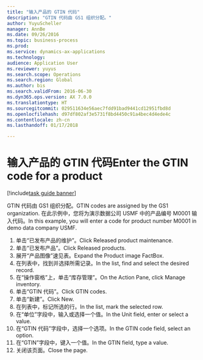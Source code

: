 ```yaml
--- 
title: "输入产品的 GTIN 代码"
description: "GTIN 代码由 GS1 组织分配。"
author: YuyuScheller
manager: AnnBe
ms.date: 09/26/2016
ms.topic: business-process
ms.prod: 
ms.service: dynamics-ax-applications
ms.technology: 
audience: Application User
ms.reviewer: yuyus
ms.search.scope: Operations
ms.search.region: Global
ms.author: bis
ms.search.validFrom: 2016-06-30
ms.dyn365.ops.version: AX 7.0.0
ms.translationtype: HT
ms.sourcegitcommit: 029511634e56aec7fdd91bad9441cd12951fbd8d
ms.openlocfilehash: d97df802af3e5731f8bd4450c91a4bec4d4ede4c
ms.contentlocale: zh-cn
ms.lasthandoff: 01/17/2018

---
```

# <a name="enter-the-gtin-code-for-a-product"></a><span data-ttu-id="b7546-103">输入产品的 GTIN 代码</span><span class="sxs-lookup"><span data-stu-id="b7546-103">Enter the GTIN code for a product</span></span>

[!include[task guide banner](../../includes/task-guide-banner.md)]

<span data-ttu-id="b7546-104">GTIN 代码由 GS1 组织分配。</span><span class="sxs-lookup"><span data-stu-id="b7546-104">GTIN codes are assigned by the GS1 organization.</span></span> <span data-ttu-id="b7546-105">在此示例中，您将为演示数据公司 USMF 中的产品编号 M0001 输入代码。</span><span class="sxs-lookup"><span data-stu-id="b7546-105">In this example, you will enter a code for product number M0001 in demo data company USMF.</span></span>

1. <span data-ttu-id="b7546-106">单击“已发布产品的维护”。</span><span class="sxs-lookup"><span data-stu-id="b7546-106">Click Released product maintenance.</span></span>
2. <span data-ttu-id="b7546-107">单击“已发布产品”。</span><span class="sxs-lookup"><span data-stu-id="b7546-107">Click Released products.</span></span>
3. <span data-ttu-id="b7546-108">展开“产品图像”速见表。</span><span class="sxs-lookup"><span data-stu-id="b7546-108">Expand the Product image FactBox.</span></span>
4. <span data-ttu-id="b7546-109">在列表中，找到并选择所需记录。</span><span class="sxs-lookup"><span data-stu-id="b7546-109">In the list, find and select the desired record.</span></span>
5. <span data-ttu-id="b7546-110">在“操作窗格”上，单击“库存管理”。</span><span class="sxs-lookup"><span data-stu-id="b7546-110">On the Action Pane, click Manage inventory.</span></span>
6. <span data-ttu-id="b7546-111">单击“GTIN 代码”。</span><span class="sxs-lookup"><span data-stu-id="b7546-111">Click GTIN codes.</span></span>
7. <span data-ttu-id="b7546-112">单击“新建”。</span><span class="sxs-lookup"><span data-stu-id="b7546-112">Click New.</span></span>
8. <span data-ttu-id="b7546-113">在列表中，标记所选的行。</span><span class="sxs-lookup"><span data-stu-id="b7546-113">In the list, mark the selected row.</span></span>
9. <span data-ttu-id="b7546-114">在“单位”字段中，输入或选择一个值。</span><span class="sxs-lookup"><span data-stu-id="b7546-114">In the Unit field, enter or select a value.</span></span>
10. <span data-ttu-id="b7546-115">在“GTIN 代码”字段中，选择一个选项。</span><span class="sxs-lookup"><span data-stu-id="b7546-115">In the GTIN code field, select an option.</span></span>
11. <span data-ttu-id="b7546-116">在“GTIN”字段中，键入一个值。</span><span class="sxs-lookup"><span data-stu-id="b7546-116">In the GTIN field, type a value.</span></span>
12. <span data-ttu-id="b7546-117">关闭该页面。</span><span class="sxs-lookup"><span data-stu-id="b7546-117">Close the page.</span></span>


